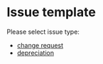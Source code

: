 # Issue template

Please select issue type:

* [change request](https://github.com/Investigations-eagle/angular-webpack/issues?template=change_request.md)
* [depreciation](https://github.com/Investigations-eagle/angular-webpack/issues?template=deprecation.md)
